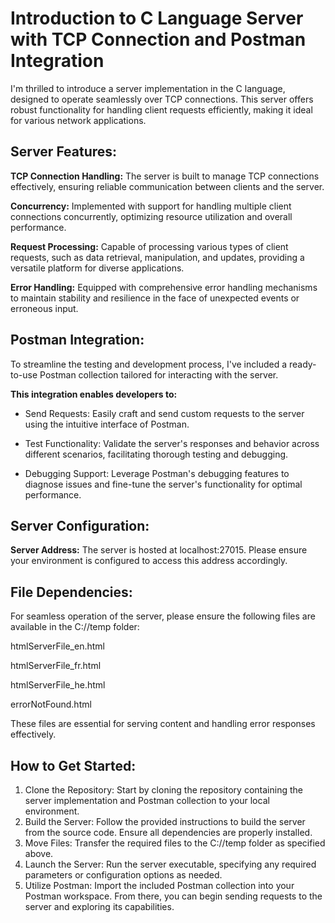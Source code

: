 # Introduction to C Language Server with TCP Connection and Postman Integration

I'm thrilled to introduce a server implementation in the C language, designed to operate seamlessly over TCP connections. This server offers robust functionality for handling client requests efficiently, making it ideal for various network applications.

## Server Features:
**TCP Connection Handling:**   The server is built to manage TCP connections effectively, ensuring reliable communication between clients and the server.

**Concurrency:** Implemented with support for handling multiple client connections concurrently, optimizing resource utilization and overall performance.

**Request Processing:** Capable of processing various types of client requests, such as data retrieval, manipulation, and updates, providing a versatile platform for diverse applications.

**Error Handling:** Equipped with comprehensive error handling mechanisms to maintain stability and resilience in the face of unexpected events or erroneous input.

## Postman Integration:
To streamline the testing and development process, I've included a ready-to-use Postman collection tailored for interacting with the server. 

**This integration enables developers to:**
- Send Requests: Easily craft and send custom requests to the server using the intuitive interface of Postman.
  
- Test Functionality: Validate the server's responses and behavior across different scenarios, facilitating thorough testing and debugging.
  
- Debugging Support: Leverage Postman's debugging features to diagnose issues and fine-tune the server's functionality for optimal performance.

## Server Configuration:
**Server Address:** The server is hosted at localhost:27015. Please ensure your environment is configured to access this address accordingly.

## File Dependencies:
For seamless operation of the server, please ensure the following files are available in the C://temp folder:

htmlServerFile_en.html

htmlServerFile_fr.html

htmlServerFile_he.html

errorNotFound.html

These files are essential for serving content and handling error responses effectively.

## How to Get Started:
1. Clone the Repository: Start by cloning the repository containing the server implementation and Postman collection to your local environment.
2. Build the Server: Follow the provided instructions to build the server from the source code. Ensure all dependencies are properly installed.
3. Move Files: Transfer the required files to the C://temp folder as specified above.
4. Launch the Server: Run the server executable, specifying any required parameters or configuration options as needed.
5. Utilize Postman: Import the included Postman collection into your Postman workspace. From there, you can begin sending requests to the server and exploring its capabilities.

 

